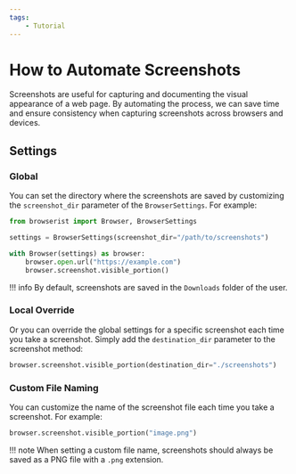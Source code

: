 ```yaml
---
tags:
    - Tutorial
---
```


# How to Automate Screenshots
Screenshots are useful for capturing and documenting the visual appearance of a web page. By automating the process, we can save time and ensure consistency when capturing screenshots across browsers and devices.

## Settings
### Global
You can set the directory where the screenshots are saved by customizing the `screenshot_dir` parameter of the `BrowserSettings`. For example:

```python title="" linenums="1"
from browserist import Browser, BrowserSettings

settings = BrowserSettings(screenshot_dir="/path/to/screenshots")

with Browser(settings) as browser:
    browser.open.url("https://example.com")
    browser.screenshot.visible_portion()
```

!!! info
    By default, screenshots are saved in the `Downloads` folder of the user.

### Local Override
Or you can override the global settings for a specific screenshot each time you take a screenshot. Simply add the `destination_dir` parameter to the screenshot method:

```python title=""
browser.screenshot.visible_portion(destination_dir="./screenshots")
```

### Custom File Naming
You can customize the name of the screenshot file each time you take a screenshot. For example:

```python title=""
browser.screenshot.visible_portion("image.png")
```

!!! note
    When setting a custom file name, screenshots should always be saved as a PNG file with a `.png` extension.

